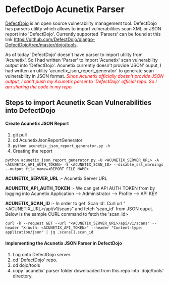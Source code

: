 # DefectDojo Acunetix Parser

[DefectDojo](https://github.com/DefectDojo "Github Repo") is an open source vulnerability management tool. DefectDojo has parsers utility which allows to import vulnerabilities scan XML or JSON report into 'DefectDojo'. Currently supported 'Parsers' can be found at this link <https://github.com/DefectDojo/django-DefectDojo/tree/master/dojo/tools>.

As of today 'DefectDojo' doesn't have parser to import utility from 'Acunetix'. So I had written 'Parser' to import 'Acunetix' scan vulnerability output into 'DefectDojo'. Acunetix currently doesn't provide 'JSON' ouput, I had written an utility 'acunetix_json_report_generator' to generate scan vulnerability in JSON format. <span style="color:red">*Since Acunetix officially doesn't provide JSON output, I can't push my Acunetix parser to 'DefectDojo' official repo. So I am sharing the code in my repo.*</span>

## Steps to import Acunetix Scan Vulnerabilities into DefectDojo

#### Create Acunetix JSON Report

1) git pull <repo>
2) cd AcunetixJsonReportGenerator
3) ```python acunetix_json_report_generator.py -h```
4) Creating the report 
```
python acunetix_json_report_generator.py -U <ACUNETIX_SERVER_URL> -A <ACUNETIX_API_AUTH_TOKEN> -S <ACUNETIX_SCAN_ID> --disable_ssl_warnings --output_file_name=<REPORT_FILE_NAME>
```

<b>ACUNETIX_SERVER_URL</b> :- Acunetix Server URL

<b>ACUNETIX_API_AUTH_TOKEN</b> :- We can get API AUTH TOKEN from by logging into Acunetix Application --> Administrator --> Profile --> API KEY

<b>ACUNETIX_SCAN_ID</b> :- In order to get 'Scan Id'. Curl url "<ACUNETIX_URL>/api/v1/scans" and fetch 'scan_id' from JSON ouput. Below is the sample CURL command to fetch the 'scan_id>

```
curl -k --request GET --url "<ACUNETIX_SERVER_URL>/api/v1/scans" --header "X-Auth: <ACUNETIX_API_TOKEN>" --header "Content-type: application/json" | jq .scans[].scan_id
```

#### Implementing the Acunetix JSON Parser in DefectDojo 

1) Log onto DefectDojo server.
2) cd 'DefectDojo' repo.
3) cd dojo/tools
4) copy 'acunetix' parser folder downloaded from this repo into 'dojo/tools' directory.
